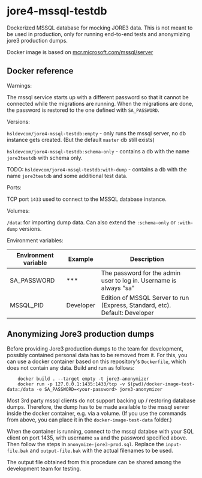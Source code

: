 # jore4-mssql-testdb

Dockerized MSSQL database for mocking JORE3 data. This is not meant to be used
in production, only for running end-to-end tests and anonymizing jore3 production
dumps.

Docker image is based on
[mcr.microsoft.com/mssql/server](https://mcr.microsoft.com/en-us/artifact/mar/mssql/server)

## Docker reference

Warnings:

The mssql service starts up with a different password so that it cannot be
connected while the migrations are running. When the migrations are done, the
password is restored to the one defined with `SA_PASSWORD`.

Versions:

`hsldevcom/jore4-mssql-testdb:empty` - only runs the mssql server, no db
instance gets created. (But the default `master` db still exists)

`hsldevcom/jore4-mssql-testdb:schema-only` - contains a db with the name
`jore3testdb` with schema only.

TODO: `hsldevcom/jore4-mssql-testdb:with-dump` - contains a db with the name
`jore3testdb` and some additional test data.

Ports:

TCP port `1433` used to connect to the MSSQL database instance.

Volumes:

`/data`: for importing dump data. Can also extend the `:schema-only` or
`:with-dump` versions.

Environment variables:

| Environment variable | Example   | Description                                                                 |
| -------------------- | --------- | --------------------------------------------------------------------------- |
| SA_PASSWORD          | \*\*\*    | The password for the admin user to log in. Username is always "sa"          |
| MSSQL_PID            | Developer | Edition of MSSQL Server to run (Express, Standard, etc). Default: Developer |


## Anonymizing Jore3 production dumps

Before providing Jore3 production dumps to the team for development, possibly
contained personal data has to be removed from it. For this, you can use a
docker container based on this repository's `Dockerfile`, which does not
contain any data. Build and run as follows:
```
	docker build . --target empty -t jore3-anonymizer
	docker run -p 127.0.0.1:1435:1433/tcp -v $(pwd)/docker-image-test-data:/data -e SA_PASSWORD=<your-password> jore3-anonymizer
```

Most 3rd party mssql clients do not support backing up / restoring database
dumps. Therefore, the dump has to be made available to the mssql server inside
the docker container, e.g. via a volume. (If you use the commands from above,
you can place it in the `docker-image-test-data` folder.)

When the container is running, connect to the mssql databse with your SQL client
on port 1435, with username `sa` and the password specified above. Then follow
the steps in `anonymize-jore3-prod.sql`. Replace the `input-file.bak` and
`output-file.bak` with the actual filenames to be used.

The output file obtained from this procedure can be shared among the
development team for testing.
